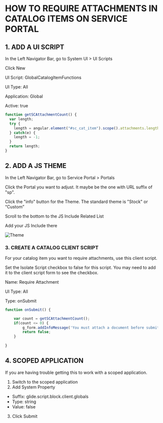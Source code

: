 # HOW TO REQUIRE ATTACHMENTS IN CATALOG ITEMS ON SERVICE PORTAL

## 1. ADD A UI SCRIPT
In the Left Navigator Bar, go to System UI > UI Scripts

Click New

UI Script: GlobalCatalogItemFunctions

UI Type: All

Application: Global

Active: true

```JAVASCRIPT
function getSCAttachmentCount() {
  var length;
  try {
    length = angular.element("#sc_cat_item").scope().attachments.length;
  } catch(e) {
    length = -1;
  }
  return length;
}

```


## 2. ADD A JS THEME

In the Left Navigator Bar, go to Service Portal > Portals

Click the Portal you want to adjust. It maybe be the one with URL suffix of "sp".

Click the "info" button for the Theme. The standard theme is "Stock" or “Custom”

Scroll to the bottom to the JS Include Related List

Add your JS Include there

![Theme](https://images.squarespace-cdn.com/content/v1/527e1ef4e4b0910bac781301/1494601737734-0MDGIJNMEBSGDM1MV58J/ke17ZwdGBToddI8pDm48kD6nMtnRy8GMrL4YnSYL8-IUqsxRUqqbr1mOJYKfIPR7LoDQ9mXPOjoJoqy81S2I8N_N4V1vUb5AoIIIbLZhVYy7Mythp_T-mtop-vrsUOmeInPi9iDjx9w8K4ZfjXt2dg2wZOE5EaydDlCDL8uLrFWC8E68xw6-_3MVAC4s8XYQCjLISwBs8eEdxAxTptZAUg/pastedImage_2.png?format=1500w)

### 3. CREATE A CATALOG CLIENT SCRIPT
For your catalog item you want to require attachments, use this client script.

Set the Isolate Script checkbox to false for this script. You may need to add it to the client script form to see the checkbox.

Name: Require Attachment

UI Type: All

Type: onSubmit

```JAVASCRIPT
function onSubmit() {

	var count = getSCAttachmentCount();
	if(count <= 0) {
		g_form.addInfoMessage('You must attach a document before submitting this request.');
		return false;
	}
	
}
```

## 4. SCOPED APPLICATION
If you are having trouble getting this to work with a scoped application.  

1. Switch to the scoped application
2. Add System Property

- Suffix: glide.script.block.client.globals
- Type: string
- Value: false

3. Click Submit
